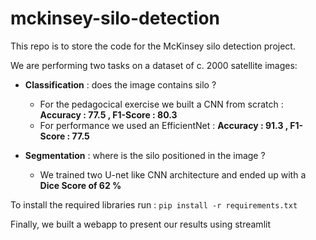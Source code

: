 # mckinsey-silo-detection

This repo is to store the code for the McKinsey silo detection project.

We are performing two tasks on a dataset of c. 2000 satellite images:

- **Classification** : does the image contains silo ? 
    - For the pedagocical exercise we built a CNN from scratch : **Accuracy : 77.5 , F1-Score : 80.3** 
    - For performance we used an EfficientNet : **Accuracy : 91.3 , F1-Score : 77.5**



- **Segmentation** : where is the silo positioned in the image ? 
    - We trained two U-net like CNN architecture and ended up with a **Dice Score of 62 %**


To install the required libraries run :
`pip install -r requirements.txt`

Finally, we built a webapp to present our results using streamlit

